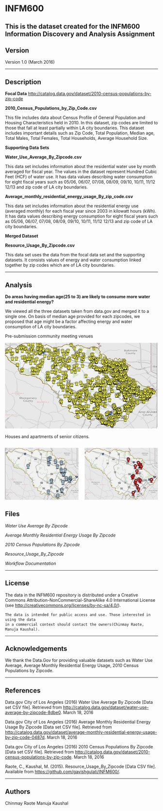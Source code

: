 # INFM600
This is the  dataset created for the INFM600 Information Discovery and Analysis Assignment
-------
Version
-------

Version 1.0 (March 2016)

-----------
Description
-----------

**Focal Data** http://catalog.data.gov/dataset/2010-census-populations-by-zip-code

**2010_Census_Populations_by_Zip_Code.csv**

This file includes data about Census Profile of General Population and Housing Characteristics held in 2010. In this dataset, zip codes are limited to those that fall at least partially within LA city boundaries. This dataset includes important details such as Zip Code, Total Population, Median age, Total Males, Total Females, Total Households, Average Household Size.

**Supporting Data Sets**

**Water_Use_Average_By_Zipcode.csv**

This data set includes information about the residential water use by month averaged for fiscal year. The values in the dataset represent Hundred Cubic Feet (HCF) of water use. It has data values describing water consumption for eight fiscal years such as 05/06, 06/07, 07/08, 08/09, 09/10, 10/11, 11/12 12/13 and zip code of LA city boundaries.

**Average_monthly_residential_energy_usage_By_zip_code.csv**

This data set includes information about the residential energy use (averaged monthly) for each fiscal year since 2003 in kilowatt hours (kWh). It has data values describing energy consumption for eight fiscal years such as 05/06, 06/07, 07/08, 08/09, 09/10, 10/11, 11/12 12/13 and zip code of LA city boundaries.

**Merged Dataset**

**Resource_Usage_By_Zipcode.csv**

This data set uses the data from the focal data set and the supporting datasets. It consists values of energy and water consumption linked together by zip codes which are of LA city boundaries.

---------------
Analysis
---------------

**Do areas having median age(25 to 3) are likely to consume more water and residential energy?**

We viewed all the three datasets taken from data.gov and merged it to a single one.
On basis of median age provided for each zipcodes, we proposed that age might be a factor affecting energy and water consumption of LA city boundaries. 

Pre-submission community meeting venues

![alt tag](https://github.com/gavishgulati/INFM600/blob/master/meetings.jpg)

Houses and apartments of senior citizens.

![alt tag](https://github.com/gavishgulati/INFM600/blob/master/Houses_Apartments.jpg)
-----
Files
-----

*Water Use Average By Zipcode*

*Average Monthly Residential Energy Usage By Zipcode*

*2010 Census Populations By Zipcode*

*Resource_Usage_By_Zipcode*

*Workflow Documentation*

------- 
License
-------

The data in the INFM600 repository is distributed under a Creative Commons 
Attribution-NonCommercial-ShareAlike 4.0 International License (see 
http://creativecommons.org/licenses/by-nc-sa/4.0/).
   
	The data is intended for public access and use. Those interested in using the data 
   	in a commercial context should contact the owners(Chinmay Raote, Manuja Kaushal).

----------------
Acknowledgements
----------------

   We thank the Data.Gov for providing valuable datasets such as Water Use Average, Average Monthly Residential Energy Usage, 2010 Census Populations by Zipcode.

----------
References
----------

Data.gov City of Los Angeles (2016) Water Use Average By Zipcode [Data set CSV file]. Retrieved from http://catalog.data.gov/dataset/water-use-average-by-zipcode-8dbe0. March 18, 2016

Data.gov City of Los Angeles (2016) Average Monthly Residential Energy Usage By Zipcode [Data set CSV file]. Retrieved from http://catalog.data.gov/dataset/average-monthly-residential-energy-usage-by-zip-code-0487d. March 18, 2016

Data.gov City of Los Angeles (2016) 2010 Census Populations By Zipcode [Data set CSV file]. Retrieved from http://catalog.data.gov/dataset/2010-census-populations-by-zip-code. March 18, 2016

Raote, C., Kaushal, M. (2015). Resource_Usage_By_Zipcode [Data CSV file]. Available from https://github.com/gavishgulati/INFM600/.

-------
Authors
-------

Chinmay Raote
Manuja Kaushal
